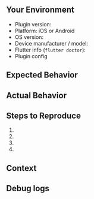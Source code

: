 <!--
*****************************************************************
*
* WARNING:  DO NOT IGNORE THIS TEMPLATE
* 
*****************************************************************
-->

<!--
  Provide a general summary of the issue in the Title above 
-->
## Your Environment
* Plugin version:
* Platform: iOS or Android
* OS version:
* Device manufacturer / model:
* Flutter info (`flutter doctor`):
* Plugin config

## Expected Behavior
<!--- Tell us what should happen -->

## Actual Behavior
<!--- Tell us what happens instead -->

## Steps to Reproduce
<!--- reproduce this issue; include code to reproduce, if relevant -->
1.
2.
3.
4.

## Context
<!--- What were you trying to do? -->

## Debug logs
<!-- include iOS / Android logs
- ios XCode logs, 
- use #getLog #emailLog methods (@see docs)
- Android: $ adb logcat
-->
